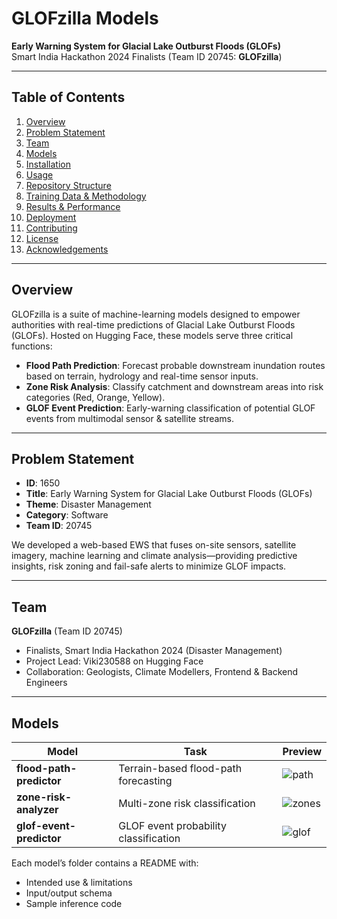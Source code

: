 # GLOFzilla Models  
**Early Warning System for Glacial Lake Outburst Floods (GLOFs)**  
Smart India Hackathon 2024 Finalists (Team ID 20745: **GLOFzilla**)

---

## Table of Contents
1. [Overview](#overview)  
2. [Problem Statement](#problem-statement)  
3. [Team](#team)  
4. [Models](#models)  
5. [Installation](#installation)  
6. [Usage](#usage)  
7. [Repository Structure](#repository-structure)  
8. [Training Data & Methodology](#training-data--methodology)  
9. [Results & Performance](#results--performance)  
10. [Deployment](#deployment)  
11. [Contributing](#contributing)  
12. [License](#license)  
13. [Acknowledgements](#acknowledgements)  

---

## Overview  
GLOFzilla is a suite of machine-learning models designed to empower authorities with real-time predictions of Glacial Lake Outburst Floods (GLOFs). Hosted on Hugging Face, these models serve three critical functions:
- **Flood Path Prediction**: Forecast probable downstream inundation routes based on terrain, hydrology and real-time sensor inputs.  
- **Zone Risk Analysis**: Classify catchment and downstream areas into risk categories (Red, Orange, Yellow).  
- **GLOF Event Prediction**: Early-warning classification of potential GLOF events from multimodal sensor & satellite streams.

---

## Problem Statement  
- **ID**: 1650  
- **Title**: Early Warning System for Glacial Lake Outburst Floods (GLOFs)  
- **Theme**: Disaster Management  
- **Category**: Software  
- **Team ID**: 20745  

We developed a web-based EWS that fuses on-site sensors, satellite imagery, machine learning and climate analysis—providing predictive insights, risk zoning and fail-safe alerts to minimize GLOF impacts.

---

## Team  
**GLOFzilla** (Team ID 20745)  
- Finalists, Smart India Hackathon 2024 (Disaster Management)  
- Project Lead: Viki230588 on Hugging Face  
- Collaboration: Geologists, Climate Modellers, Frontend & Backend Engineers  

---

## Models  

| Model                          | Task                                     | Preview                                                                                   |
|--------------------------------|------------------------------------------|-------------------------------------------------------------------------------------------|
| **flood-path-predictor**       | Terrain-based flood-path forecasting     | ![path](https://huggingface.co/Viki230588/flood-path-predictor/raw/main/interface.png)     |
| **zone-risk-analyzer**         | Multi-zone risk classification           | ![zones](https://huggingface.co/Viki230588/zone-risk-analyzer/raw/main/interface.png)       |
| **glof-event-predictor**       | GLOF event probability classification    | ![glof](https://huggingface.co/Viki230588/glof-event-predictor/raw/main/interface.png)     |

Each model’s folder contains a README with:
- Intended use & limitations  
- Input/output schema  
- Sample inference code  


